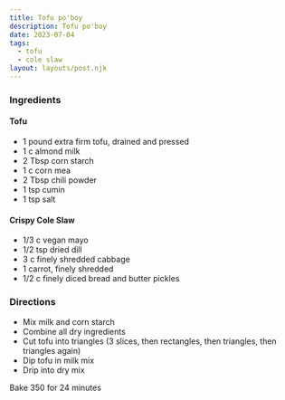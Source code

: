 ```yaml
---
title: Tofu po'boy
description: Tofu po'boy
date: 2023-07-04
tags:
  - tofu
  - cole slaw
layout: layouts/post.njk
---
```


### Ingredients

#### Tofu

- 1 pound extra firm tofu, drained and pressed
- 1 c almond milk
- 2 Tbsp corn starch
- 1 c corn mea
- 2 Tbsp chili powder
- 1 tsp cumin
- 1 tsp salt

#### Crispy Cole Slaw

- 1/3 c vegan mayo
- 1/2 tsp dried dill
- 3 c finely shredded cabbage
- 1 carrot, finely shredded
- 1/2 c finely diced bread and butter pickles

### Directions

- Mix milk and corn starch
- Combine all dry ingredients
- Cut tofu into triangles (3 slices, then rectangles, then triangles, then triangles again)
- Dip tofu in milk mix
- Drip into dry mix

Bake 350 for 24 minutes
